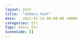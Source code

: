 ```yaml
---
layout: post
title:  "others_test"
date:   2021-01-24 06:00:00 +0000
categories: Etc
Tags: Story Etc
SceneCode: []
---
```

